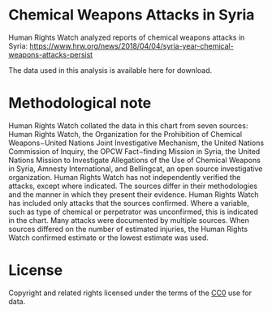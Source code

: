 # Chemical Weapons Attacks in Syria
Human Rights Watch analyzed reports of chemical weapons attacks in Syria: https://www.hrw.org/news/2018/04/04/syria-year-chemical-weapons-attacks-persist

The data used in this analysis is available here for download.

# Methodological note
Human Rights Watch collated the data in this chart from seven sources: Human Rights Watch, the Organization for the Prohibition of Chemical Weapons−United Nations Joint Investigative Mechanism, the United Nations Commission of Inquiry, the OPCW Fact−finding Mission in Syria, the United Nations Mission to Investigate Allegations of the Use of Chemical Weapons in Syria, Amnesty International, and Bellingcat, an open source investigative organization. Human Rights Watch has not independently verified the attacks, except where indicated. The sources differ in their methodologies and the manner in which they present their evidence. Human Rights Watch has included only attacks that the sources confirmed. Where a variable, such as type of chemical or perpetrator was unconfirmed, this is indicated in the chart. Many attacks were documented by multiple sources. When sources differed on the number of estimated injuries, the Human Rights Watch confirmed estimate or the lowest estimate was used.  

# License
Copyright and related rights licensed under the terms of the [CC0](https://wiki.creativecommons.org/wiki/CC0_use_for_data) use for data.
